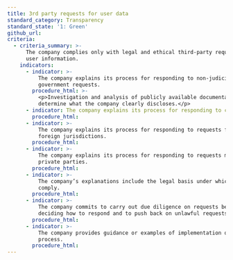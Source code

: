 ```yaml
---
title: 3rd party requests for user data
standard_category: Transparency
standard_state: '1: Green'
github_url:
criteria:
  - criteria_summary: >-
      The company complies only with legal and ethical third-party requests for
      user information.
    indicators:
      - indicator: >-
          The company explains its process for responding to non-judicial
          government requests.
        procedure_html: >-
          <p>Investigation and analysis of publicly available documentation to
          determine what the company clearly discloses.</p>
      - indicator: The company explains its process for responding to court orders.
        procedure_html:
      - indicator: >-
          The company explains its process for responding to requests from
          foreign jurisdictions.
        procedure_html:
      - indicator: >-
          The company explains its process for responding to requests made by
          private parties.
        procedure_html:
      - indicator: >-
          The company’s explanations include the legal basis under which it may
          comply.
        procedure_html:
      - indicator: >-
          The company commits to carry out due diligence on requests before
          deciding how to respond and to push back on unlawful requests.
        procedure_html:
      - indicator: >-
          The company provides guidance or examples of implementation of its
          process.
        procedure_html:
---
```


